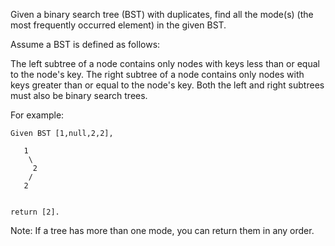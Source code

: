 Given a binary search tree (BST) with duplicates, find all the mode(s) (the most frequently occurred element) in the given BST.

Assume a BST is defined as follows:

The left subtree of a node contains only nodes with keys less than or equal to the node's key.
The right subtree of a node contains only nodes with keys greater than or equal to the node's key.
Both the left and right subtrees must also be binary search trees.
 

For example:

```
Given BST [1,null,2,2],

   1
    \
     2
    /
   2
 

return [2].
```

Note: If a tree has more than one mode, you can return them in any order.

